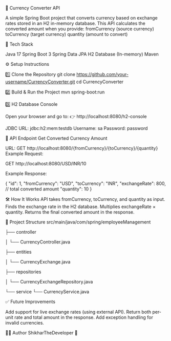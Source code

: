 💱 Currency Converter API

A simple Spring Boot project that converts currency based on exchange rates stored in an H2 in-memory database.
This API calculates the converted amount when you provide:
fromCurrency (source currency)
toCurrency (target currency)
quantity (amount to convert)

🚀 Tech Stack

Java 17
Spring Boot 3
Spring Data JPA
H2 Database (In-memory)
Maven

⚙️ Setup Instructions

1️⃣ Clone the Repository
git clone https://github.com/your-username/CurrencyConverter.git
cd CurrencyConverter

2️⃣ Build & Run the Project
mvn spring-boot:run

3️⃣ H2 Database Console

Open your browser and go to:
👉 http://localhost:8080/h2-console

JDBC URL: jdbc:h2:mem:testdb
Username: sa
Password: password

📌 API Endpoint
Get Converted Currency Amount

URL:
GET http://localhost:8080/{fromCurrency}/{toCurrency}/{quantity}
Example Request:

GET http://localhost:8080/USD/INR/10

Example Response:

{
  "id": 1,
  "fromCurrency": "USD",
  "toCurrency": "INR",
  "exchangeRate": 800,   // total converted amount
  "quantity": 10
}

🛠 How It Works
API takes fromCurrency, toCurrency, and quantity as input.
Finds the exchange rate in the H2 database.
Multiplies exchangeRate × quantity.
Returns the final converted amount in the response.

📂 Project Structure
src/main/java/com/spring/employeeManagement

 ├── controller
 
 │    └── CurrencyController.java
 
 ├── entities
 
 │    └── CurrencyExchange.java
 
 ├── repositories
 
 │    └── CurrencyExchangeRepository.java
 
 └── service
      └── CurrencyService.java

✅ Future Improvements

Add support for live exchange rates (using external API).
Return both per-unit rate and total amount in the response.
Add exception handling for invalid currencies.

👨‍💻 Author
ShikharTheDeveloper 🚀


